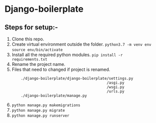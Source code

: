 # Django-boilerplate

## Steps for setup:-
1. Clone this repo.
2. Create virtual environment outside the folder.
    ```python3.7 -m venv env```
    ```source env/bin/activate```
3. Install all the required python modules.
    ```pip install -r requirements.txt```
4. Rename the project name.
5. Files that need to changed if project is renamed.
    ```
        ./django-boilerplate/django-boilerplate/settings.py
                                               /asgi.py
                                               /wsgi.py
                                               /urls.py
        ./django-boilerplate/manage.py
    ```
 6. ```python manage.py makemigrations```
 7. ```python manage.py migrate```
 8. ```python manage.py runserver```

